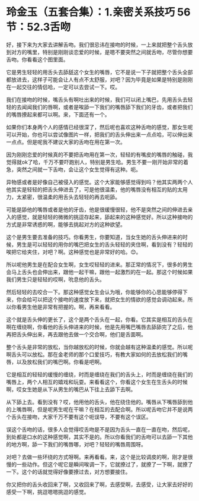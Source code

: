 # 玲金玉（五套合集）：1.亲密关系技巧 56节：52.3舌吻

好，接下来为大家去讲解舌吻。我们很忌讳在接吻的时候，一上来就把整个舌头放到对方的嘴里，特别是刚刚谈恋爱的时候，是嗯不要突然之间就舌吻，尽管你想要舌吻。你看看这个图里面。

它是男生轻轻的用舌头去舔舐这个女生的嘴唇，它不是说一下子就把整个舌头全部都放进去，这样子可能会让人有点不太舒服，对吧？因为毕竟是如果是特别是刚刚在一起交往的情侣哈，一定可以去尝试一下。哎。

我们在接吻的时候，嘴舌头有啊吐出来的时候，我们可以闭上嘴巴，先用舌头去轻轻的去闻闻我们的唇啊，或者是唉舔一下我们的嘴唇舔下我们的牙齿，或者把我们的嘴唇撩起来都可以啊。来，下面还有一个。

如果你们本身两个人的感情已经很深了，然后呢也喜欢这种舌吻的感觉，那女生呢可以开始，你也可以尝试像图片一样，把我们的舌头伸出来一点点哈，可以伸出来一点点。但是呢我不建议大家的舌吻在用在第一次。

因为刚刚恋爱的时候真的不要把舌吻用在第一次，轻轻的有嘴皮的嘴唇的触碰，我觉得就ok了哈，千万不要吓跑别人，特别是男生哈。男生不要一刚开始非常的着急，突然之间就一下舌吻，会让这个女生觉得有这种。呃。

异物感或者是好像自己被侵入的感觉。这个大家能够感觉得到吗？他其实两两个人他其实是轻轻的把舌头伸进去了，可是他很温柔，他的嘴唇没有相互的贴的太用力，太紧密，很温柔的用舌头去轻轻的再去呃舔。

可能是舔他的嘴唇或者是他的牙齿，他是很缓慢很轻，他不是突然之间的伸进去亲入的感觉，就是轻轻的微微的挑逗存起来，舔起来的这种感觉好。所以这种接吻的方式是非常诱惑的啊，能够去挑起对方的这种欲望。

这个是男生要去准备的技巧。你看男生，你要知道，当女生她的舌头伸进来的时候，男生是可以轻轻的用你的嘴巴把女生的舌头轻轻的夹住啊，看到没有？轻轻的唉把它给夹住，对吧？啊。这种感觉也是非常好的哈。😊。

所以呢他男生是在配合女生啊，女生哎轻轻的进来。那正常的情况下，很多的男生会马上舌头也会伸出来，跟他一起干嘛，跟他一起激烈的在一起。那这个时候如果我们男生只是轻轻的哎啊，吮息他的舌头。

然后轻轻的去咬合一下。那这种感觉女生会认为哦，你能够你的心思能够停得下来，你会给可以把这个接吻的速度放下来，就把女生的情欲的感觉会调动起来。所以你看男生他是非常有把握的。啊，再来看看。

这个就是舌头伸的更长了，这个是两个舌头在一起，你看。它其实是相互的舌头在啊在缠绕啊，你看他的舌头伸进来的时候，他是先用嘴巴嘴唇去舔舔完了之后，他再把舌头伸出来，再去跟他去做一个交合啊，他们是舌面啊。

整个舌头是非常的放松，当你越放松的时候，你就会越有这种温柔的感觉。所以呢啊舌头可以放松。那在金老师的那个口爱技巧，有教大家如何的去放松我们的嘴唇，以及放松我们的嘴巴啊。你看是吧啊。

它是相互的轻轻的缓慢的缠绕，时而是缠绕在我们的舌头上，时而是缠绕在我们的嘴唇上，两个人相互的嬉戏和玩耍。来看看这个，你看这个女生在生舌头的时候啊，哎女生她是从下从男生的嘴巴从下往上去舔下去啊。

从下舔上去。看到没有？哎，他用他的舌头，他在绕住他的。嘴唇从下嘴唇舔到他的上嘴唇啊，但是呢男生呢在干嘛？在相互的去配合啊。所以呢舌吻它并不是说两个舌头在接吻，大家千万不要有这个呃误导，不要有这个误区。

误这个舌吻的话，很多人会觉得哎舌吻是不是因为舌头一直在一直在吻，然后呢，到处都是口水的这种感觉啊，其实不是的。所以你看我们的舌吻可以去舔一下其他的地方啊，舔一下我们的嘴唇哪，对吧？轻轻的嘴唇周围呀。

对吧？去做一些环绕的方式呀啊。来再看看。来，这个是比较调皮的啊，刚才是很慢的一些动作。但这个呢它是瞬间唉调一下，它就撩过了，就撩了一下啊，就撩了一下。这个的话就觉得好像要撩过去，对方想要接住。

你又把你的舌头收回来了啊，又收回来了啊，去感受啊，去感受，让大家去好好的感受一下啊，挑逗嗯嗯挑逗的感觉。

